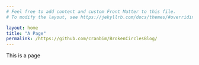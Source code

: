 ```yaml
---
# Feel free to add content and custom Front Matter to this file.
# To modify the layout, see https://jekyllrb.com/docs/themes/#overriding-theme-defaults

layout: home
title: "A Page"
permalink: /https://github.com/cranbim/BrokenCirclesBlog/
---
```

This is a page
